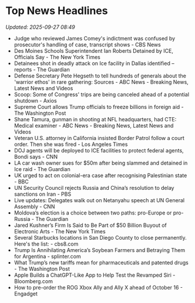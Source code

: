 # Top News Headlines

_Updated: 2025-09-27 08:49_

- Judge who reviewed James Comey's indictment was confused by prosecutor's handling of case, transcript shows - CBS News
- Des Moines Schools Superintendent Ian Roberts Detained by ICE, Officials Say - The New York Times
- Detainees shot in deadly attack on Ice facility in Dallas identified – reports - The Guardian
- Defense Secretary Pete Hegseth to tell hundreds of generals about the 'warrior ethos' in rare gathering: Sources - ABC News - Breaking News, Latest News and Videos
- Scoop: Some of Congress' trips are being canceled ahead of a potential shutdown - Axios
- Supreme Court allows Trump officials to freeze billions in foreign aid - The Washington Post
- Shane Tamura, gunman in shooting at NFL headquarters, had CTE: Medical examiner - ABC News - Breaking News, Latest News and Videos
- Veteran U.S. attorney in California insisted Border Patrol follow a court order. Then she was fired - Los Angeles Times
- DOJ agents will be deployed to ICE facilities to protect federal agents, Bondi says - CNN
- LA car wash owner sues for $50m after being slammed and detained in Ice raid - The Guardian
- UK urged to act on colonial-era case after recognising Palestinian state - BBC
- UN Security Council rejects Russia and China’s resolution to delay sanctions on Iran - PBS
- Live updates: Delegates walk out on Netanyahu speech at UN General Assembly - CNN
- Moldova’s election is a choice between two paths: pro-Europe or pro-Russia - The Guardian
- Jared Kushner’s Firm Is Said to Be Part of $50 Billion Buyout of Electronic Arts - The New York Times
- Several Starbucks locations in San Diego County to close permanently. Here's the list: - cbs8.com
- Trump Is Annihilating America’s Soybean Farmers and Betraying Them for Argentina - splinter.com
- What Trump’s new tariffs mean for pharmaceuticals and patented drugs - The Washington Post
- Apple Builds a ChatGPT-Like App to Help Test the Revamped Siri - Bloomberg.com
- How to pre-order the ROG Xbox Ally and Ally X ahead of October 16 - Engadget
